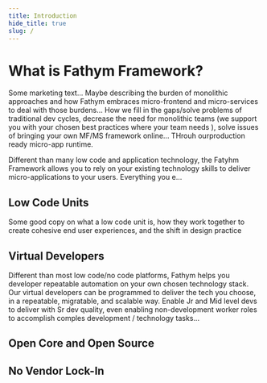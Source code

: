 ```yaml
---
title: Introduction
hide_title: true
slug: /
---
```


# What is Fathym Framework?

Some marketing text... Maybe describing the burden of monolithic approaches and how Fathym embraces micro-frontend and micro-services to deal with those burdens...  How we fill in the gaps/solve problems of traditional dev cycles, decrease the need for monolithic teams (we support you with your chosen best practices where your team needs ), solve issues of bringing your own MF/MS framework online...  THrouh ourproduction ready micro-app runtime.

Different than many low code and application technology, the Fatyhm Framework allows you to rely on your existing technology skills to deliver micro-applications to your users.  Everything you e...

## Low Code Units

Some good copy on what a low code unit is, how they work together to create cohesive end user experiences, and the shift in design practice

## Virtual Developers

Different than most low code/no code platforms, Fathym helps you developer repeatable automation on your own chosen technology stack.  Our virtual developers can be programmed to deliver the tech you choose, in a repeatable, migratable, and scalable way.  Enable Jr and Mid level devs to deliver with Sr dev quality, even enabling non-development worker roles to accomplish comples development / technology tasks...

## Open Core and Open Source

## No Vendor Lock-In
